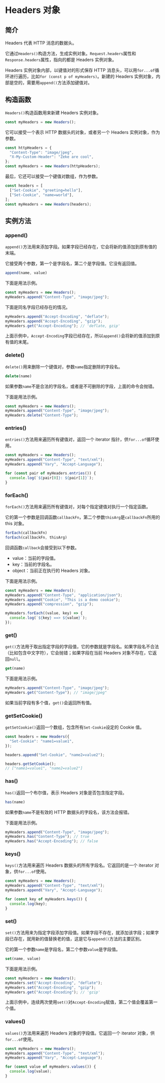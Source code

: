 # Headers 对象

## 简介

Headers 代表 HTTP 消息的数据头。

它通过`Headers()`构造方法，生成实例对象。`Request.headers`属性和`Response.headers`属性，指向的都是 Headers 实例对象。

Headers 实例对象内部，以键值对的形式保存 HTTP 消息头，可以用`for...of`循环进行遍历，比如`for (const p of myHeaders)`。新建的 Headers 实例对象，内部是空的，需要用`append()`方法添加键值对。

## 构造函数

`Headers()`构造函数用来新建 Headers 实例对象。

```javascript
const myHeaders = new Headers();
```

它可以接受一个表示 HTTP 数据头的对象，或者另一个 Headers 实例对象，作为参数。

```javascript
const httpHeaders = {
  "Content-Type": "image/jpeg",
  "X-My-Custom-Header": "Zeke are cool",
};
const myHeaders = new Headers(httpHeaders);
```

最后，它还可以接受一个键值对数组，作为参数。

```javascript
const headers = [
  ["Set-Cookie", "greeting=hello"],
  ["Set-Cookie", "name=world"],
];
const myHeaders = new Headers(headers);
```

## 实例方法

### append()

`append()`方法用来添加字段。如果字段已经存在，它会将新的值添加到原有值的末端。

它接受两个参数，第一个是字段名，第二个是字段值。它没有返回值。

```javascript
append(name, value)
```

下面是用法示例。

```javascript
const myHeaders = new Headers();
myHeaders.append("Content-Type", "image/jpeg");
```

下面是同名字段已经存在的情况。

```javascript
myHeaders.append("Accept-Encoding", "deflate");
myHeaders.append("Accept-Encoding", "gzip");
myHeaders.get("Accept-Encoding"); // 'deflate, gzip'
```

上面示例中，`Accept-Encoding`字段已经存在，所以`append()`会将新的值添加到原有值的末尾。

### delete()

`delete()`用来删除一个键值对，参数`name`指定删除的字段名。

```javascript
delete(name)
```

如果参数`name`不是合法的字段名，或者是不可删除的字段，上面的命令会抛错。

下面是用法示例。

```javascript
const myHeaders = new Headers();
myHeaders.append("Content-Type", "image/jpeg");
myHeaders.delete("Content-Type");
```

### entries()

`entries()`方法用来遍历所有键值对，返回一个 iterator 指针，供`for...of`循环使用。

```javascript
const myHeaders = new Headers();
myHeaders.append("Content-Type", "text/xml");
myHeaders.append("Vary", "Accept-Language");

for (const pair of myHeaders.entries()) {
  console.log(`${pair[0]}: ${pair[1]}`);
}
```

### forEach()

`forEach()`方法用来遍历所有键值对，对每个指定键值对执行一个指定函数。

它的第一个参数是回调函数`callbackFn`，第二个参数`thisArg`是`callbackFn`所用的 this 对象。

```javascript
forEach(callbackFn)
forEach(callbackFn, thisArg)
```

回调函数`callback`会接受到以下参数。

- value：当前的字段值。
- key：当前的字段名。
- object：当前正在执行的 Headers 对象。

下面是用法示例。

```javascript
const myHeaders = new Headers();
myHeaders.append("Content-Type", "application/json");
myHeaders.append("Cookie", "This is a demo cookie");
myHeaders.append("compression", "gzip");

myHeaders.forEach((value, key) => {
  console.log(`${key} ==> ${value}`);
});
```

### get()

`get()`方法用于取出指定字段的字段值，它的参数就是字段名。如果字段名不合法（比如包含中文字符），它会抛错；如果字段在当前 Headers 对象不存在，它返回`null`。

```javascript
get(name)
```

下面是用法示例。

```javascript
myHeaders.append("Content-Type", "image/jpeg");
myHeaders.get("Content-Type"); // "image/jpeg"
```

如果当前字段有多个值，`get()`会返回所有值。

### getSetCookie()

`getSetCookie()`返回一个数组，包含所有`Set-Cookie`设定的 Cookie 值。

```javascript
const headers = new Headers({
  "Set-Cookie": "name1=value1",
});

headers.append("Set-Cookie", "name2=value2");

headers.getSetCookie();
// ["name1=value1", "name2=value2"]
```

### has()

`has()`返回一个布尔值，表示 Headers 对象是否包含指定字段。

```javascript
has(name)
```

如果参数`name`不是有效的 HTTP 数据头的字段名，该方法会报错。

下面是用法示例。

```javascript
myHeaders.append("Content-Type", "image/jpeg");
myHeaders.has("Content-Type"); // true
myHeaders.has("Accept-Encoding"); // false
```

### keys()

`keys()`方法用来遍历 Headers 数据头的所有字段名。它返回的是一个 iterator 对象，供`for...of`使用。

```javascript
const myHeaders = new Headers();
myHeaders.append("Content-Type", "text/xml");
myHeaders.append("Vary", "Accept-Language");

for (const key of myHeaders.keys()) {
  console.log(key);
}
```

### set()

`set()`方法用来为指定字段添加字段值。如果字段不存在，就添加该字段；如果字段已存在，就用新的值替换老的值，这是它与`append()`方法的主要区别。

它的第一个参数`name`是字段名，第二个参数`value`是字段值。

```javascript
set(name, value)
```

下面是用法示例。

```javascript
const myHeaders = new Headers();
myHeaders.set("Accept-Encoding", "deflate");
myHeaders.set("Accept-Encoding", "gzip");
myHeaders.get("Accept-Encoding"); // 'gzip'
```

上面示例中，连续两次使用`set()`对`Accept-Encoding`赋值，第二个值会覆盖第一个值。

### values()

`values()`方法用来遍历 Headers 对象的字段值。它返回一个 iterator 对象，供`for...of`使用。

```javascript
const myHeaders = new Headers();
myHeaders.append("Content-Type", "text/xml");
myHeaders.append("Vary", "Accept-Language");

for (const value of myHeaders.values()) {
  console.log(value);
}
```

